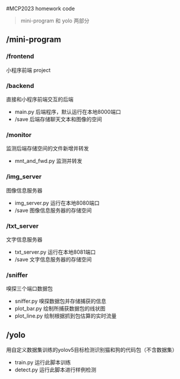 #MCP2023 homework code

> mini-program 和 yolo 两部分

## /mini-program

### /frontend
小程序前端 project

### /backend

直接和小程序前端交互的后端
- main.py 后端程序，默认运行在本地8000端口
- /save 后端存储聊天文本和图像的空间

### /monitor
监测后端存储空间的文件新增并转发
- mnt_and_fwd.py 监测并转发

### /img_server
图像信息服务器
- img_server.py 运行在本地8080端口
- /save 图像信息服务器的存储空间

### /txt_server
文字信息服务器
- txt_server.py 运行在本地8081端口
- /save 文字信息服务器的存储空间

### /sniffer
嗅探三个端口数据包
- sniffer.py 嗅探数据包并存储捕获的信息
- plot_bar.py 绘制所捕获数据包的线状图
- plot_line.py 绘制根据抓到包估算的实时流量

## /yolo

用自定义数据集训练的yolov5目标检测识别猫和狗的代码包（不含数据集）
- train.py 运行此脚本训练
- detect.py 运行此脚本进行样例检测
